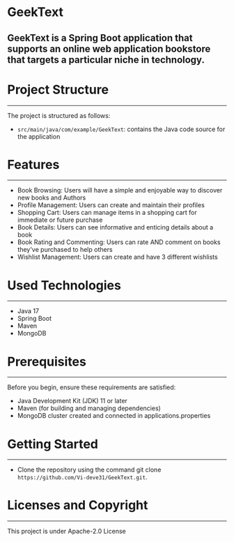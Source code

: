 # GeekText
GeekText is a Spring Boot application that supports an online web application bookstore that targets a particular niche in technology.
---

# Project Structure
---
The project is structured as follows: 
* `src/main/java/com/example/GeekText`: contains the Java code source for the application

# Features
---
* Book Browsing: Users will have a simple and enjoyable way to discover new books and Authors
* Profile Management: Users can create and maintain their profiles
* Shopping Cart: Users can manage items in a shopping cart for immediate or future purchase
* Book Details: Users can see informative and enticing details about a book
* Book Rating and Commenting: Users can rate AND comment on books they've purchased to help others
* Wishlist Management: Users can create and have 3 different wishlists


# Used Technologies
---
* Java 17
* Spring Boot
* Maven
* MongoDB


# Prerequisites
---
Before you begin, ensure these requirements are satisfied: 
* Java Development Kit (JDK) 11 or later
* Maven (for building and managing dependencies)
* MongoDB cluster created and connected in applications.properties


# Getting Started
---
* Clone the repository using the command git clone `https://github.com/Vi-deve31/GeekText.git`.

# Licenses and Copyright
---
This project is under Apache-2.0 License


